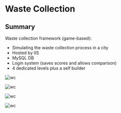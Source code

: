 # Waste Collection

## Summary

Waste collection framework (game-based):
  - Simulating the waste collection process in a city
  - Hosted by IIS
  - MySQL DB
  - Login system (saves scores and allows comparison)
  - 4 dedicated levels plus a self builder

![wc](https://user-images.githubusercontent.com/64096389/159128768-87b881a9-c924-411d-9505-75b70996bd00.png)

![wc](https://user-images.githubusercontent.com/64096389/159128836-e2e65dbe-c640-4c21-ae68-817c949c7dc6.png)

![wc](https://user-images.githubusercontent.com/64096389/159128688-abfe058e-64e2-4340-b64e-8a977be8e04c.png)

![wc](https://user-images.githubusercontent.com/64096389/159128935-2826945e-7689-4444-b473-b657e1578623.png)
